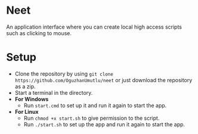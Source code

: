# Neet

An application interface where you can create local high access scripts such as clicking to mouse.

# Setup

- Clone the repository by using `git clone https://github.com/OguzhanUmutlu/neet` or just download the repository as a
  zip.
- Start a terminal in the directory.
- **For Windows**
    - Run `start.cmd` to set up it and run it again to start the app.
- **For Linux**
    - Run `chmod +x start.sh` to give permission to the script.
    - Run `./start.sh` to set up the app and run it again to start the app.